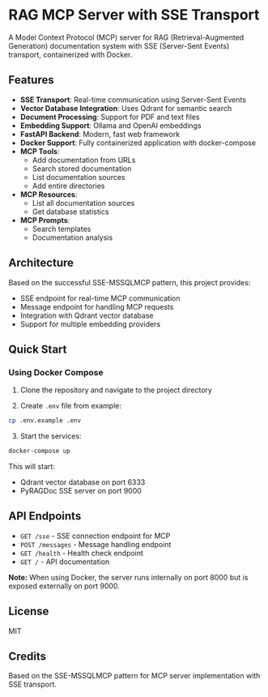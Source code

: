 # RAG MCP Server with SSE Transport

A Model Context Protocol (MCP) server for RAG (Retrieval-Augmented Generation) documentation system with SSE (Server-Sent Events) transport, containerized with Docker.

## Features

- **SSE Transport**: Real-time communication using Server-Sent Events
- **Vector Database Integration**: Uses Qdrant for semantic search
- **Document Processing**: Support for PDF and text files
- **Embedding Support**: Ollama and OpenAI embeddings
- **FastAPI Backend**: Modern, fast web framework
- **Docker Support**: Fully containerized application with docker-compose
- **MCP Tools**: 
  - Add documentation from URLs
  - Search stored documentation
  - List documentation sources
  - Add entire directories
- **MCP Resources**:
  - List all documentation sources
  - Get database statistics
- **MCP Prompts**:
  - Search templates
  - Documentation analysis

## Architecture

Based on the successful SSE-MSSQLMCP pattern, this project provides:
- SSE endpoint for real-time MCP communication
- Message endpoint for handling MCP requests
- Integration with Qdrant vector database
- Support for multiple embedding providers

## Quick Start

### Using Docker Compose

1. Clone the repository and navigate to the project directory

2. Create `.env` file from example:
```bash
cp .env.example .env
```

3. Start the services:
```bash
docker-compose up
```

This will start:
- Qdrant vector database on port 6333
- PyRAGDoc SSE server on port 9000

## API Endpoints

- `GET /sse` - SSE connection endpoint for MCP
- `POST /messages` - Message handling endpoint
- `GET /health` - Health check endpoint
- `GET /` - API documentation

**Note:** When using Docker, the server runs internally on port 8000 but is exposed externally on port 9000.

## License

MIT

## Credits

Based on the SSE-MSSQLMCP pattern for MCP server implementation with SSE transport.
